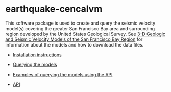 # earthquake-cencalvm

This software package is used to create and query the seismic velocity
model(s) covering the greater San Francisco Bay area and surrounding
region developed by the United States Geological Survey. See [3-D
Geologic and Seismic Velocity Models of the San Francisco Bay
Region](https://earthquake.usgs.gov/data/3dgeologic/) for information
about the models and how to download the data files.

* [Installation instructions](install.md)

* [Querying the models](query.md)

* [Examples of querying the models using the API](examples.md)

* [API](api.md)
